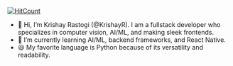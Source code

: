   [![HitCount](https://hits.dwyl.com/KrishayR/KrishayR/KrishayR.svg?style=flat-square&show=unique)](http://hits.dwyl.com/KrishayR/KrishayR/KrishayR)


- 👋 Hi, I’m Krishay Rastogi (@KrishayR). I am a fullstack developer who specializes in computer vision, AI/ML, and making sleek frontends.
- 🌱 I’m currently learning AI/ML, backend frameworks, and React Native.
- 😃 My favorite language is Python because of its versatility and readability.

